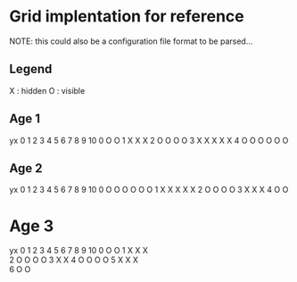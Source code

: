 # Grid implentation for reference

NOTE: this could also be a configuration file format to be parsed...

## Legend

X : hidden
O : visible

## Age 1

yx 0 1 2 3 4 5 6 7 8 9 10
0          O   O 
1        X   X   X 
2      O   O   O   O
3    X   X   X   X   X
4  O   O   O   O   O   O

## Age 2
 
yx 0 1 2 3 4 5 6 7 8 9 10
0  O   O   O   O   O   O
1    X   X   X   X   X
2      O   O   O   O
3        X   X   X 
4          O   O 

# Age 3

yx 0 1 2 3 4 5 6 7 8 9 10
0          O   O
1        X   X   X   
2      O   O   O   O
3        X       X
4      O   O   O   O
5        X   X   X  
6          O   O

